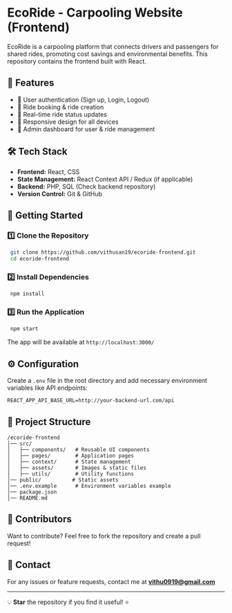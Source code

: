 # EcoRide - Carpooling Website (Frontend)

EcoRide is a carpooling platform that connects drivers and passengers for shared rides, promoting cost savings and environmental benefits. This repository contains the frontend built with React.

## 🚀 Features

- 🔹 User authentication (Sign up, Login, Logout)
- 🔹 Ride booking & ride creation
- 🔹 Real-time ride status updates
- 🔹 Responsive design for all devices
- 🔹 Admin dashboard for user & ride management

## 🛠️ Tech Stack

- **Frontend:** React,  CSS
- **State Management:** React Context API / Redux (if applicable)
- **Backend:** PHP, SQL (Check backend repository)
- **Version Control:** Git & GitHub

## 📌 Getting Started

### 1️⃣ Clone the Repository
```bash
 git clone https://github.com/vithusan19/ecoride-frontend.git
 cd ecoride-frontend
```

### 2️⃣ Install Dependencies
```bash
 npm install
```

### 3️⃣ Run the Application
```bash
 npm start
```
The app will be available at `http://localhost:3000/`

## ⚙️ Configuration
Create a `.env` file in the root directory and add necessary environment variables like API endpoints:
```env
REACT_APP_API_BASE_URL=http://your-backend-url.com/api
```

## 📂 Project Structure
```
/ecoride-frontend
│── src/
│   ├── components/   # Reusable UI components
│   ├── pages/        # Application pages
│   ├── context/      # State management
│   ├── assets/       # Images & static files
│   ├── utils/        # Utility functions
│── public/          # Static assets
│── .env.example      # Environment variables example
│── package.json
│── README.md
```

## 👥 Contributors
Want to contribute? Feel free to fork the repository and create a pull request!

## 📧 Contact
For any issues or feature requests, contact me at **vithu0919@gmail.com**

---
💡 **Star** the repository if you find it useful! ⭐

